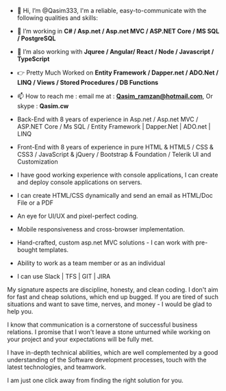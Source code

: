 - 👋 Hi, I’m @Qasim333, I'm a reliable, easy-to-communicate with the following qualities and skills:
- 👀 I’m working in <b>C# / Asp.net / Asp.net MVC / ASP.NET Core / MS SQL / PostgreSQL</b>
- 🌱 I’m  also working with <b>Jquree / Angular/ React / Node / Javascript / TypeScript</b>
- 👉 Pretty Much Worked on <b>Entity Framework / Dapper.net / ADO.Net / LINQ / Views / Stored Procedures / DB Functions</b>
- 📫 How to reach me : email me at : <b>Qasim_ramzan@hotmail.com</b>, Or skype : <b>Qasim.cw</b>

- Back-End with 8 years of experience in Asp.net / Asp.net MVC / ASP.NET Core / Ms SQL / Entity Framework | Dapper.Net | ADO.net | LINQ
- Front-End with 8 years of experience in pure HTML & HTML5 / CSS & CSS3 / JavaScript & jQuery / Bootstrap & Foundation / Telerik UI and Customization 
- I have good working experience with console applications, I can create and deploy console applications on servers. 
- I can create HTML/CSS dynamically and send an email as HTML/Doc File or a PDF  
- An eye for UI/UX and pixel-perfect coding.
- Mobile responsiveness and cross-browser implementation.
- Hand-crafted, custom asp.net MVC solutions - I can work with pre-bought templates.
- Ability to work as a team member or as an individual
- I can use Slack | TFS | GIT | JIRA

My signature aspects are discipline, honesty, and clean coding. I don't aim for fast and cheap solutions, which end up bugged. If you are tired of such situations and want to save time, nerves, and money - I would be glad to help you.

I know that communication is a cornerstone of successful business relations. I promise that I won't leave a stone unturned while working on your project and your expectations will be fully met.

I have in-depth technical abilities, which are well complemented by a good understanding of the Software development processes, touch with the latest technologies, and teamwork.

I am just one click away from finding the right solution for you. 


<!---
Qasim333/Qasim333 is a ✨ special ✨ repository because its `README.md` (this file) appears on your GitHub profile.
You can click the Preview link to take a look at your changes.
--->
